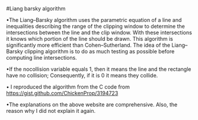 #Liang barsky algorithm

•The Liang–Barsky algorithm uses the parametric equation of a line and inequalities describing the range of the clipping window to determine the intersections between the line and the clip window. With these intersections it knows which portion of the line should be drawn. This algorithm is significantly more efficient than Cohen–Sutherland. The idea of the Liang–Barsky clipping algorithm is to do as much testing as possible before computing line intersections.


•If the nocollision variable equals 1, then it means the line and the rectangle have no collision; Consequently, if it is 0 it means they collide.


• I reproduced the algorithm from the C code from https://gist.github.com/ChickenProp/3194723

•The explanations on the above website are comprehensive. Also, the reason why I did not explain it again.
